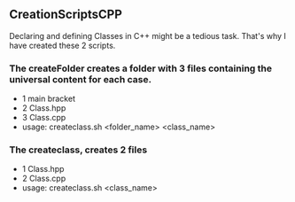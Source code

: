 ## CreationScriptsCPP
Declaring and defining Classes in C++ might be a tedious task. That's why I have created these 2 scripts.
### The createFolder creates a folder with 3 files containing the universal content for each case. 
  * 1 main bracket 
  * 2 Class.hpp
  * 3 Class.cpp
  * usage: createclass.sh <folder_name> <class_name>
### The createclass, creates 2 files
  * 1 Class.hpp
  * 2 Class.cpp
  * usage: createclass.sh <class_name>

